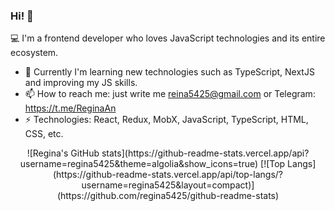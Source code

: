 ### Hi! 👋

:computer: I'm a frontend developer who loves JavaScript technologies and its entire ecosystem.

- 🌱 Currently I'm learning new technologies such as TypeScript, NextJS and improving my JS skills.
- 📫 How to reach me: just write me reina5425@gmail.com or Telegram: https://t.me/ReginaAn
- ⚡ Technologies: React, Redux, MobX, JavaScript, TypeScript, HTML, CSS, etc.

<div align="center">
![Regina's GitHub stats](https://github-readme-stats.vercel.app/api?username=regina5425&theme=algolia&show_icons=true)
[![Top Langs](https://github-readme-stats.vercel.app/api/top-langs/?username=regina5425&layout=compact)](https://github.com/regina5425/github-readme-stats)
</div>

